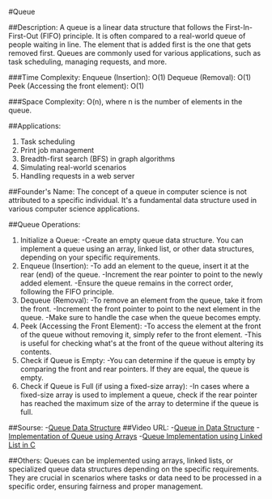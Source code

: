 #Queue

##Description:
A queue is a linear data structure that follows the First-In-First-Out (FIFO) principle. It is often compared to a real-world queue of people waiting in line. The element that is added first is the one that gets removed first. Queues are commonly used for various applications, such as task scheduling, managing requests, and more.

###Time Complexity:
Enqueue (Insertion): O(1)
Dequeue (Removal): O(1)
Peek (Accessing the front element): O(1)

###Space Complexity:
O(n), where n is the number of elements in the queue.

##Applications:
1) Task scheduling
2) Print job management
3) Breadth-first search (BFS) in graph algorithms
4) Simulating real-world scenarios
5) Handling requests in a web server

##Founder's Name:
The concept of a queue in computer science is not attributed to a specific individual. It's a fundamental data structure used in various computer science applications.

##Queue Operations:

1) Initialize a Queue:
-Create an empty queue data structure. You can implement a queue using an array, linked list, or other data structures, depending on your specific requirements.
2) Enqueue (Insertion):
-To add an element to the queue, insert it at the rear (end) of the queue.
-Increment the rear pointer to point to the newly added element.
-Ensure the queue remains in the correct order, following the FIFO principle.
3) Dequeue (Removal):
-To remove an element from the queue, take it from the front.
-Increment the front pointer to point to the next element in the queue.
-Make sure to handle the case when the queue becomes empty.
4) Peek (Accessing the Front Element):
-To access the element at the front of the queue without removing it, simply refer to the front element.
-This is useful for checking what's at the front of the queue without altering its contents.
5) Check if Queue is Empty:
-You can determine if the queue is empty by comparing the front and rear pointers. If they are equal, the queue is empty.
6) Check if Queue is Full (if using a fixed-size array):
-In cases where a fixed-size array is used to implement a queue, check if the rear pointer has reached the maximum size of the array to determine if the queue is full.

##Sourse:
-[Queue Data Structure](https://www.geeksforgeeks.org/queue-data-structure/)
##Video URL:
-[Queue in Data Structure](https://www.youtube.com/watch?v=zp6pBNbUB2U)
-[Implementation of Queue using Arrays](https://www.youtube.com/watch?v=YqrFeU90Coo)
-[Queue Implementation using Linked List in C](https://www.youtube.com/watch?v=RN1wzY_tnYU)

##Others:
Queues can be implemented using arrays, linked lists, or specialized queue data structures depending on the specific requirements. They are crucial in scenarios where tasks or data need to be processed in a specific order, ensuring fairness and proper management.
